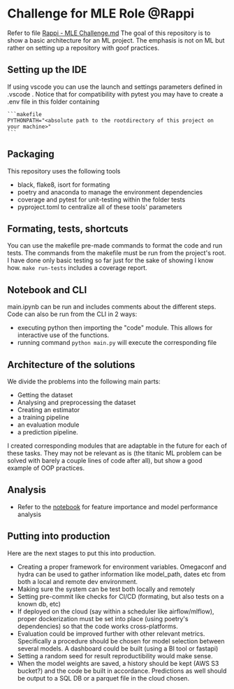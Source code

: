 # Challenge for MLE Role @Rappi

Refer to file [Rappi - MLE Challenge.md](Rappi%20-%20MLE%20Challenge.md)
The goal of this repository is to show a basic architecture for an ML project. The emphasis is not on ML but rather on setting up a repository with goof practices.

## Setting up the IDE

If using vscode you can use the launch and settings parameters defined in .vscode . Notice that for compatibility with pytest you may have to create a .env file in this folder containing

    ```makefile
    PYTHONPATH="<absolute path to the rootdirectory of this project on your machine>"
    ```

## Packaging

This repository uses the following tools

- black, flake8, isort for formating
- poetry and anaconda to manage the environment dependencies
- coverage and pytest for unit-testing within the folder tests
- pyproject.toml to centralize all of these tools' parameters

## Formating, tests, shortcuts

You can use the makefile pre-made commands to format the code and run tests. The commands from the makefile must be run from the project's root.
I have done only basic testing so far just for the sake of showing I know how.
`make run-tests` includes a coverage report.

## Notebook and CLI

main.ipynb can be run and includes comments about the different steps. Code can also be run from the CLI in 2 ways:

- executing python then importing the "code" module. This allows for interactive use of the functions.
- running command `python main.py` will execute the corresponding file

## Architecture of the solutions

We divide the problems into the following main parts:

- Getting the dataset
- Analysing and preprocessing the dataset
- Creating an estimator
- a training pipeline
- an evaluation module
- a prediction pipeline.

I created corresponding modules that are adaptable in the future for each of these tasks. They may not be relevant as is (the titanic ML problem can be solved with barely a couple lines of code after all), but show a good example of OOP practices.

## Analysis

- Refer to the [notebook](main.ipynb) for feature importance and model performance analysis

## Putting into production

Here are the next stages to put this into production.

- Creating a proper framework for environment variables. Omegaconf and hydra can be used to gather information like model_path, dates etc from both a local and remote dev environment.
- Making sure the system can be test both locally and remotely
- Setting pre-commit like checks for CI/CD (formating, but also tests on a known db, etc)
- If deployed on the cloud (say within a scheduler like airflow/mlflow), proper dockerization must be set into place (using poetry's dependencies) so that the code works cross-platforms.
- Evaluation could be improved further with other relevant metrics. Specifically a procedure should be chosen for model selection between several models. A dashboard could be built (using a BI tool or fastapi)
- Setting a random seed for result reproductibility would make sense.
- When the model weights are saved, a history should be kept (AWS S3 bucket?) and the code be built in accordance. Predictions as well should be output to a SQL DB or a parquet file in the cloud chosen.
